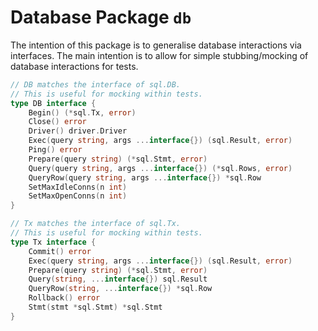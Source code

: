 Database Package `db`
====================

The intention of this package is to generalise database interactions via interfaces.
The main intention is to allow for simple stubbing/mocking of database interactions for tests.

```go
// DB matches the interface of sql.DB.
// This is useful for mocking within tests.
type DB interface {
	Begin() (*sql.Tx, error)
	Close() error
	Driver() driver.Driver
	Exec(query string, args ...interface{}) (sql.Result, error)
	Ping() error
	Prepare(query string) (*sql.Stmt, error)
	Query(query string, args ...interface{}) (*sql.Rows, error)
	QueryRow(query string, args ...interface{}) *sql.Row
	SetMaxIdleConns(n int)
	SetMaxOpenConns(n int)
}

// Tx matches the interface of sql.Tx.
// This is useful for mocking within tests.
type Tx interface {
	Commit() error
	Exec(query string, args ...interface{}) (sql.Result, error)
	Prepare(query string) (*sql.Stmt, error)
	Query(string, ...interface{}) sql.Result
	QueryRow(string, ...interface{}) *sql.Row
	Rollback() error
	Stmt(stmt *sql.Stmt) *sql.Stmt
}
```
